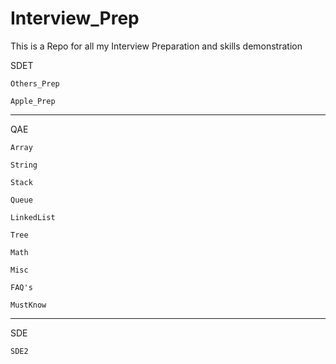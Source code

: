 # Interview_Prep

This is a Repo for all my Interview Preparation and skills demonstration


SDET

    Others_Prep
    
    Apple_Prep    

__________________________________________________________________


QAE

    Array

    String

    Stack

    Queue

    LinkedList

    Tree

    Math

    Misc

    FAQ's

    MustKnow


__________________________________________________________________

SDE

    SDE2



    
